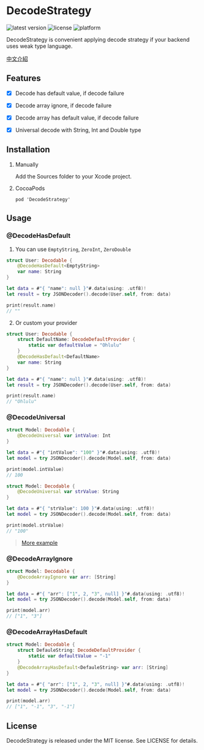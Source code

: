 # DecodeStrategy

![latest version](https://img.shields.io/cocoapods/v/DecodeStrategy?label=version)
![license](https://img.shields.io/github/license/ohlulu/DecodeStrategy)
![platform](https://img.shields.io/cocoapods/p/DecodeStrategy)

DecodeStrategy is convenient applying decode strategy if your backend uses weak type language.

[中文介紹](https://www.ohlulu.tw/2020/07/18/decodable_propertywrapper/)

## Features

- [x] Decode has default value, if decode failure

- [x] Decode array ignore, if decode failure

- [x] Decode array has default value, if decode failure

- [x] Universal decode with String, Int and Double type

    

## Installation

1.  Manually

    Add the Sources folder to your Xcode project.

2.  CocoaPods

    ```
    pod 'DecodeStrategy'
    ```

    

## Usage

### @DecodeHasDefault

1.  You can use `EmptyString`, `ZeroInt`, `ZeroDouble`

```swift
struct User: Decodable {
    @DecodeHasDefault<EmptyString>
    var name: String
}

let data = #"{ "name": null }"#.data(using: .utf8)!
let result = try JSONDecoder().decode(User.self, from: data)

print(result.name)
// ""
```

2.  Or custom your provider

```swift
struct User: Decodable {
    struct DefaultName: DecodeDefaultProvider {
        static var defaultValue = "Ohlulu"
    }
    @DecodeHasDefault<DefaultName>
    var name: String
}

let data = #"{ "name": null }"#.data(using: .utf8)!
let result = try JSONDecoder().decode(User.self, from: data)

print(result.name)
// "Ohlulu"
```



### @DecodeUniversal

```swift
struct Model: Decodable {
    @DecodeUniversal var intValue: Int
}

let data = #"{ "intValue": "100" }"#.data(using: .utf8)!
let model = try JSONDecoder().decode(Model.self, from: data)

print(model.intValue)
// 100
```

```swift
struct Model: Decodable {
    @DecodeUniversal var strValue: String
}

let data = #"{ "strValue": 100 }"#.data(using: .utf8)!
let model = try JSONDecoder().decode(Model.self, from: data)

print(model.strValue)
// "100"
```

>   [More example](https://github.com/ohlulu/DecodeStrategy/blob/master/DecodeStrategyTests/DecodeUniversal_Test.swift)



### @DecodeArrayIgnore

```swift
struct Model: Decodable {
    @DecodeArrayIgnore var arr: [String]
}

let data = #"{ "arr": ["1", 2, "3", null] }"#.data(using: .utf8)!
let model = try JSONDecoder().decode(Model.self, from: data)

print(model.arr)
// ["1", "3"]
```



### @DecodeArrayHasDefault

```swift
struct Model: Decodable {
    struct DefauleString: DecodeDefaultProvider {
        static var defaultValue = "-1"
    }
    @DecodeArrayHasDefault<DefauleString> var arr: [String]
}

let data = #"{ "arr": ["1", 2, "3", null] }"#.data(using: .utf8)!
let model = try JSONDecoder().decode(Model.self, from: data)

print(model.arr)
// ["1", "-1", "3", "-1"]
```



## License

DecodeStrategy is released under the MIT license. See LICENSE for details.
